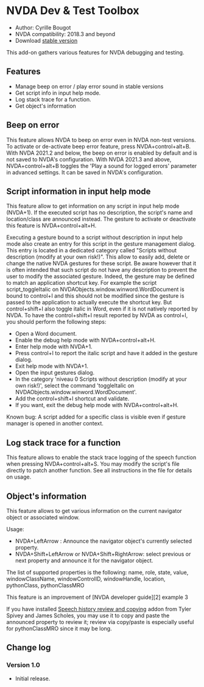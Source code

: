 # NVDA Dev & Test Toolbox

* Author: Cyrille Bougot
* NVDA compatibility: 2018.3 and beyond
* Download [stable version][1]

This add-on gathers various features for NVDA debugging and testing.

## Features

* Manage beep on error / play error sound in stable versions
* Get script info in input help mode.
* Log stack trace for a function.
* Get object's information

## Beep on error

This feature allows NVDA to beep on error even in NVDA non-test versions.
To activate or de-activate beep error feature, press NVDA+control+alt+B.
With NVDA 2021.2 and below, the beep on error is enabled by default and is not saved to NVDA's configuration.
With NVDA 2021.3 and above, NVDA+control+alt+B toggles the 'Play a sound for logged errors' parameter in advanced settings. It can be saved in NVDA's configuration.


## Script information in input help mode

This feature allow to get information on any script in input help mode (NVDA+1).
If the executed script has no description, the script's name and location/class are announced instead.
The gesture to activate or deactivate this feature is NVDA+control+alt+H.

Executing a gesture bound to a script without description in input help mode also create an entry for this script in the gesture management dialog.
This entry is located in a dedicated category called "Scripts without description (modify at your own risk!)".
This allow to easily add, delete or change the native NVDA gestures for these script.
Be aware however that it is often intended that such script do not have any description to prevent the user to modify the associated gesture.
Indeed, the gesture may be defined to match an application shortcut key.
For example the script script_toggleItalic on NVDAObjects.window.winword.WordDocument is bound to control+I and this should not be modified since the gesture is passed to the application to actually execute the shortcut key. But control+shift+I also toggle italic in Word, even if it is not natively reported by NVDA. To have the control+shift+I result reported by NVDA as control+I, you should perform the following steps:

* Open a Word document.
* Enable the debug help mode with NVDA+control+alt+H.
* Enter help mode with NVDA+1.
* Press control+I to report the italic script and have it added in the gesture dialog.
* Exit help mode with NVDA+1.
* Open the input gestures dialog.
* In the category 'niveau 0  Scripts without description (modify at your own risk!)', select the command 'toggleItalic on NVDAObjects.window.winword.WordDocument'.
* Add the control+shift+I shortcut and validate.
* If you want, exit the debug help mode with NVDA+control+alt+H.

Known bug: A script added for a specific class is visible even if gesture manager is opened in another context.

## Log stack trace for a function

This feature allows to enable the stack trace logging of the speech function when pressing NVDA+control+alt+S. You may modify the script's file directly to patch another function.
See all instructions in the file for details on usage.

## Object's information

This feature allows to get various information on the current navigator object or associated window.

Usage:

* NVDA+LeftArrow : Announce the navigator object's currently selected property.
* NVDA+Shift+LeftArrow or NVDA+Shift+RightArrow: select previous or next property and announce it for the navigator object.

The list of supported properties is the following:
name, role, state, value, windowClassName, windowControlID, windowHandle, location, pythonClass, pythonClassMRO

This feature is an improvement of [NVDA developer guide][2] example 3

If you have installed [Speech history review and copying][3]  addon from Tyler Spivey and James Scholes, you may use it to copy and paste the announced property to review it;
review via copy/paste is especially useful for pythonClassMRO since it may be long.

## Change log

### Version 1.0

* Initial release.

[1]: https://addons.nvda-project.org/files/get.php?file=ndtt

[3]: https://addons.nvda-project.org/addons/speech_history.en.html

[4]: https://github.com/CyrilleB79/startupOptionWorkaround
